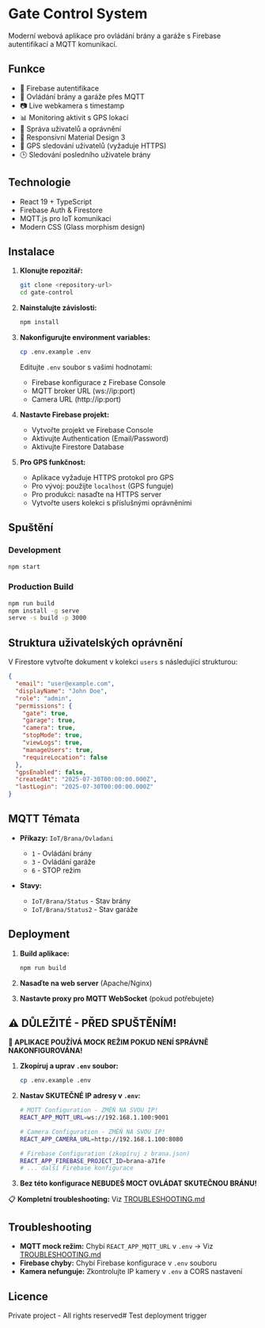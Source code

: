 # Gate Control System

Moderní webová aplikace pro ovládání brány a garáže s Firebase autentifikací a MQTT komunikací.

## Funkce

- 🔐 Firebase autentifikace
- 🚪 Ovládání brány a garáže přes MQTT
- 📷 Live webkamera s timestamp
- 📊 Monitoring aktivit s GPS lokací
- 👥 Správa uživatelů a oprávnění
- 📱 Responsivní Material Design 3
- 📍 GPS sledování uživatelů (vyžaduje HTTPS)
- 🕒 Sledování posledního uživatele brány

## Technologie

- React 19 + TypeScript
- Firebase Auth & Firestore
- MQTT.js pro IoT komunikaci
- Modern CSS (Glass morphism design)

## Instalace

1. **Klonujte repozitář:**
   ```bash
   git clone <repository-url>
   cd gate-control
   ```

2. **Nainstalujte závislosti:**
   ```bash
   npm install
   ```

3. **Nakonfigurujte environment variables:**
   ```bash
   cp .env.example .env
   ```
   
   Editujte `.env` soubor s vašimi hodnotami:
   - Firebase konfigurace z Firebase Console
   - MQTT broker URL (ws://ip:port)
   - Camera URL (http://ip:port)

4. **Nastavte Firebase projekt:**
   - Vytvořte projekt ve Firebase Console
   - Aktivujte Authentication (Email/Password)
   - Aktivujte Firestore Database

5. **Pro GPS funkčnost:**
   - Aplikace vyžaduje HTTPS protokol pro GPS
   - Pro vývoj: použijte `localhost` (GPS funguje)
   - Pro produkci: nasaďte na HTTPS server
   - Vytvořte users kolekci s příslušnými oprávněními

## Spuštění

### Development
```bash
npm start
```

### Production Build
```bash
npm run build
npm install -g serve
serve -s build -p 3000
```

## Struktura uživatelských oprávnění

V Firestore vytvořte dokument v kolekci `users` s následující strukturou:

```json
{
  "email": "user@example.com",
  "displayName": "John Doe",
  "role": "admin",
  "permissions": {
    "gate": true,
    "garage": true,
    "camera": true,
    "stopMode": true,
    "viewLogs": true,
    "manageUsers": true,
    "requireLocation": false
  },
  "gpsEnabled": false,
  "createdAt": "2025-07-30T00:00:00.000Z",
  "lastLogin": "2025-07-30T00:00:00.000Z"
}
```

## MQTT Témata

- **Příkazy:** `IoT/Brana/Ovladani`
  - `1` - Ovládání brány
  - `3` - Ovládání garáže  
  - `6` - STOP režim

- **Stavy:**
  - `IoT/Brana/Status` - Stav brány
  - `IoT/Brana/Status2` - Stav garáže

## Deployment

1. **Build aplikace:**
   ```bash
   npm run build
   ```

2. **Nasaďte na web server** (Apache/Nginx)

3. **Nastavte proxy pro MQTT WebSocket** (pokud potřebujete)

## ⚠️ DŮLEŽITÉ - PŘED SPUŠTĚNÍM!

**🚨 APLIKACE POUŽÍVÁ MOCK REŽIM POKUD NENÍ SPRÁVNĚ NAKONFIGUROVÁNA!**

1. **Zkopíruj a uprav `.env` soubor:**
   ```bash
   cp .env.example .env
   ```

2. **Nastav SKUTEČNÉ IP adresy v `.env`:**
   ```bash
   # MQTT Configuration - ZMĚŇ NA SVOU IP!
   REACT_APP_MQTT_URL=ws://192.168.1.100:9001
   
   # Camera Configuration - ZMĚŇ NA SVOU IP!  
   REACT_APP_CAMERA_URL=http://192.168.1.100:8080
   
   # Firebase Configuration (zkopíruj z brana.json)
   REACT_APP_FIREBASE_PROJECT_ID=brana-a71fe
   # ... další Firebase konfigurace
   ```

3. **Bez této konfigurace NEBUDEŠ MOCT OVLÁDAT SKUTEČNOU BRÁNU!**

📋 **Kompletní troubleshooting:** Viz [TROUBLESHOOTING.md](./TROUBLESHOOTING.md)

## Troubleshooting

- **MQTT mock režim:** Chybí `REACT_APP_MQTT_URL` v `.env` → Viz [TROUBLESHOOTING.md](./TROUBLESHOOTING.md)
- **Firebase chyby:** Chybí Firebase konfigurace v `.env` souboru
- **Kamera nefunguje:** Zkontrolujte IP kamery v `.env` a CORS nastavení

## Licence

Private project - All rights reserved# Test deployment trigger
